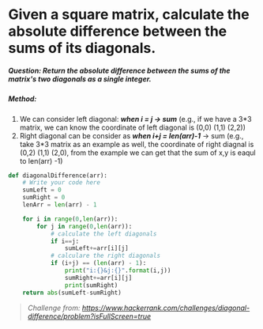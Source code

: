 # Given a square matrix, calculate the absolute difference between the sums of its diagonals.

##### Question: Return the absolute difference between the sums of the matrix's two diagonals as a single integer.

##### Method:

1. We can consider left diagonal: ***when i = j -> sum*** (e.g., if we have a 3*3 matrix, we can know the coordinate of left diagonal is (0,0) (1,1) (2,2))
2. Right diagonal can be consider as ***when i+j = len(arr)-1*** -> sum (e.g., take 3*3 matrix as an example as well, the coordinate of right diagnal is (0,2) (1,1) (2,0), from the example we can get that the sum of x,y is eaqul to len(arr) -1)

```python
def diagonalDifference(arr):
    # Write your code here
    sumLeft = 0
    sumRight = 0
    lenArr = len(arr) - 1

    for i in range(0,len(arr)):
        for j in range(0,len(arr)):
            # calculate the left diagonals 
            if i==j:
                sumLeft+=arr[i][j]
            # calculare the right diagonals
            if (i+j) == (len(arr) - 1):
                print("i:{}&j:{}".format(i,j))
                sumRight+=arr[i][j]
                print(sumRight)
    return abs(sumLeft-sumRight)
```

> *Challenge from: https://www.hackerrank.com/challenges/diagonal-difference/problem?isFullScreen=true*